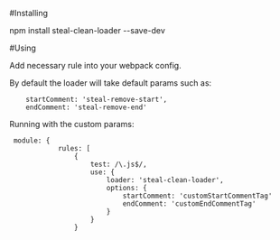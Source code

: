 #Installing

npm install steal-clean-loader --save-dev

#Using

Add necessary rule into your webpack config.

By default the loader will take default params such as:

```
    startComment: 'steal-remove-start',
    endComment: 'steal-remove-end'
```

Running with the custom params:
```
 module: {
            rules: [
                {
                    test: /\.js$/,
                    use: {
                        loader: 'steal-clean-loader',
                        options: {
                            startComment: 'customStartCommentTag'
                            endComment: 'customEndCommentTag'
                        }
                    }
                }
```
